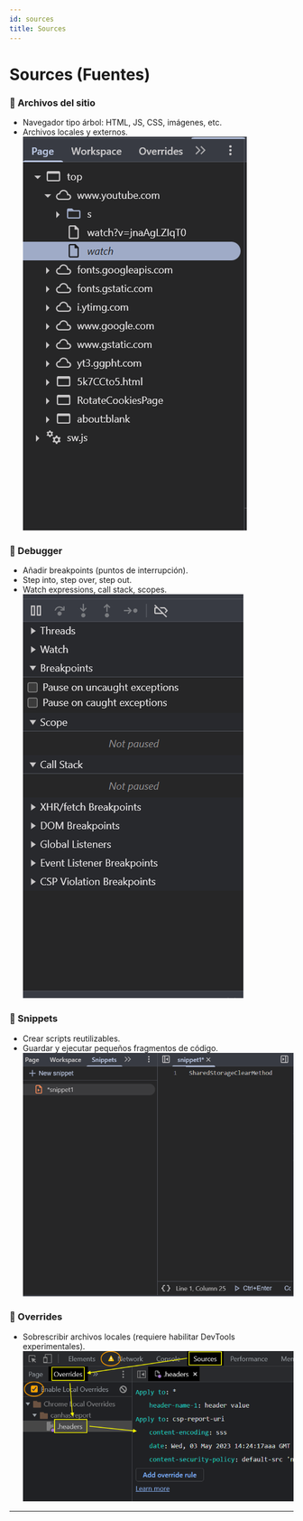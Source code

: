 ```yaml
---
id: sources
title: Sources
---
```



# Sources (Fuentes)

### 🔹 Archivos del sitio
- Navegador tipo árbol: HTML, JS, CSS, imágenes, etc.
- Archivos locales y externos.
![Docs Version Dropdown](./img/source_1.png)


### 🔹 Debugger
- Añadir breakpoints (puntos de interrupción).
- Step into, step over, step out.
- Watch expressions, call stack, scopes.
![Docs Version Dropdown](./img/source_2.png)


### 🔹 Snippets
- Crear scripts reutilizables.
- Guardar y ejecutar pequeños fragmentos de código.
![Docs Version Dropdown](./img/source_3.png)


### 🔹 Overrides
- Sobrescribir archivos locales (requiere habilitar DevTools experimentales).
![Docs Version Dropdown](./img/source_4.png)

---
